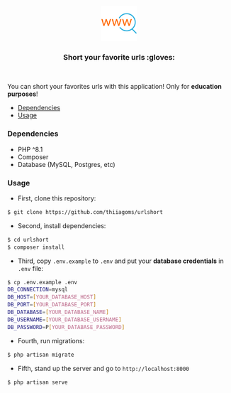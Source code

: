 <p align="center">
  <a href="https://github.com/thiiagoms/urlshort">
    <img src="assets/logo.png" alt="Logo" width="80" height="80">
  </a>
     <h3 align="center">Short your favorite urls :gloves:</h3>
</p>
<br>

You can short your favorites urls with this application! Only for **education purposes**!

- [Dependencies](#Dependencies)
- [Usage](#Usage)


### Dependencies

* PHP ^8.1
* Composer
* Database (MySQL, Postgres, etc)

### Usage

- First, clone this repository:

```bash
$ git clone https://github.com/thiiagoms/urlshort
```

- Second, install dependencies:

```bash
$ cd urlshort
$ composer install
```
- Third, copy `.env.example` to  `.env` and put your **database credentials** in `.env` file:

```bash
$ cp .env.example .env
DB_CONNECTION=mysql
DB_HOST=[YOUR_DATABASE_HOST]
DB_PORT=[YOUR_DATABASE_PORT]
DB_DATABASE=[YOUR_DATABASE_NAME]
DB_USERNAME=[YOUR_DATABASE_USERNAME]
DB_PASSWORD=P[YOUR_DATABASE_PASSWORD]

```

- Fourth, run migrations:

```php
$ php artisan migrate
```

- Fifth, stand up the server and go to `http://localhost:8000`
```php
$ php artisan serve
```